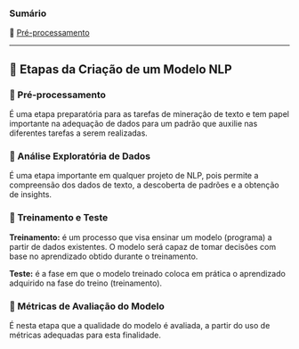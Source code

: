 ### Sumário
🔸 [Pré-processamento](https://github.com/4L1C3-R4BB1T/mineracao-textos/blob/main/arquivos/preprocessamento.md)    

---

## 🔻 Etapas da Criação de um Modelo NLP

### 🔸 Pré-processamento

É uma etapa preparatória para as tarefas de mineração de texto e tem papel importante na adequação de dados para um padrão que auxilie nas diferentes tarefas a serem realizadas.

### 🔸 Análise Exploratória de Dados

É uma etapa importante em qualquer projeto de NLP, pois permite a compreensão dos dados de texto, a descoberta de padrões e a obtenção de insights. 

### 🔸 Treinamento e Teste

**Treinamento:** é um processo que visa ensinar um modelo (programa) a partir de dados existentes. O modelo será capaz de tomar decisões com base no aprendizado obtido durante o treinamento.

**Teste:** é a fase em que o modelo treinado coloca em prática o aprendizado adquirido na fase do treino (treinamento).

### 🔸 Métricas de Avaliação do Modelo

É nesta etapa que a qualidade do modelo é avaliada, a partir do uso de métricas adequadas para esta finalidade.
